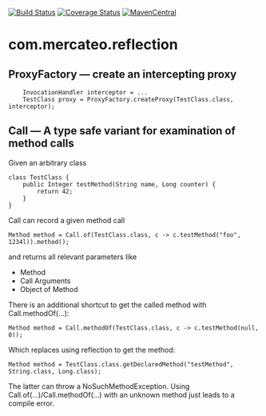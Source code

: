 [![Build Status](https://travis-ci.org/Mercateo/reflection.svg?branch=master)](https://travis-ci.org/Mercateo/reflection)
[![Coverage Status](https://coveralls.io/repos/github/Mercateo/reflection/badge.svg?branch=master)](https://coveralls.io/github/Mercateo/reflection?branch=master)
[![MavenCentral](https://img.shields.io/maven-central/v/com.mercateo/reflection.svg)](http://search.maven.org/#search%7Cgav%7C1%7Cg%3A%22com.mercateo%22%20AND%20a%3A%22reflection%22)


# com.mercateo.reflection

## ProxyFactory &mdash; create an intercepting proxy

```
    InvocationHandler interceptor = ...
    TestClass proxy = ProxyFactory.createProxy(TestClass.class, interceptor);
```

## Call &mdash; A type safe variant for examination of method calls

Given an arbitrary class
```
class TestClass {
    public Integer testMethod(String name, Long counter) {
        return 42;
    }
}
```

Call can record a given method call

```
Method method = Call.of(TestClass.class, c -> c.testMethod("foo", 1234l)).method();
```

and returns all relevant parameters like

  * Method
  * Call Arguments
  * Object of Method

There is an additional shortcut to get the called method with Call.methodOf(...):
```
Method method = Call.methodOf(TestClass.class, c -> c.testMethod(null, 0));
```

Which replaces using reflection to get the method:

```
Method method = TestClass.class.getDeclaredMethod("testMethod", String.class, Long.class);
```

The latter can throw a NoSuchMethodException. Using Call.of(...)/Call.methodOf(...) with an unknown method just leads to a compile error.